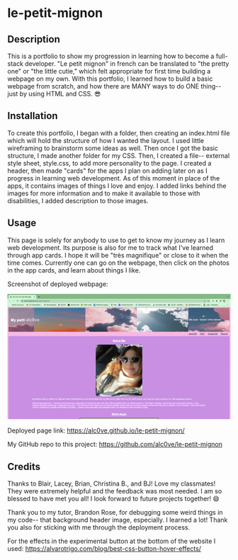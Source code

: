 # le-petit-mignon

## Description

This is a portfolio to show my progression in learning how to become a full-stack developer. "Le petit mignon" in french can be translated to "the pretty one" or "the little cutie," which felt appropriate for first time building a webpage on my own. With this portfolio, I learned how to build a basic webpage from scratch, and how there are MANY ways to do ONE thing-- just by using HTML and CSS. 😎

## Installation

To create this portfolio, I began with a folder, then creating an index.html file which will hold the structure of how I wanted the layout. I used little wireframing to brainstorm some ideas as well. Then once I got the basic structure, I made another folder for my CSS. Then, I created a file-- external style sheet, style.css, to add more personality to the page. I created a header, then made "cards" for the apps I plan on adding later on as I progress in learning web development. As of this moment in place of the apps, it contains images of things I love and enjoy. I added links behind the images for more information and to make it available to those with disabilities, I added description to those images.

## Usage

This page is solely for anybody to use to get to know my journey as I learn web development. Its purpose is also for me to track what I've learned through app cards. I hope it will be "très magnifique" or close to it when the time comes. Currently one can go on the webpage, then click on the photos in the app cards, and learn about things I like.

Screenshot of deployed webpage:

![alt text](/assets/images/Screenshot-of-le-petit-mignon.png)

Deployed page link: https://alc0ve.github.io/le-petit-mignon/

My GitHub repo to this project: https://github.com/alc0ve/le-petit-mignon

## Credits

Thanks to Blair, Lacey, Brian, Christina B., and BJ! Love my classmates! They were extremely helpful and the feedback was most needed. I am so blessed to have met you all! I look forward to future projects together! 😄

Thank you to my tutor, Brandon Rose, for debugging some weird things in my code-- that background header image, especially. I learned a lot! Thank you also for sticking with me through the deployment process.

For the effects in the experimental button at the bottom of the website I used:
https://alvarotrigo.com/blog/best-css-button-hover-effects/
